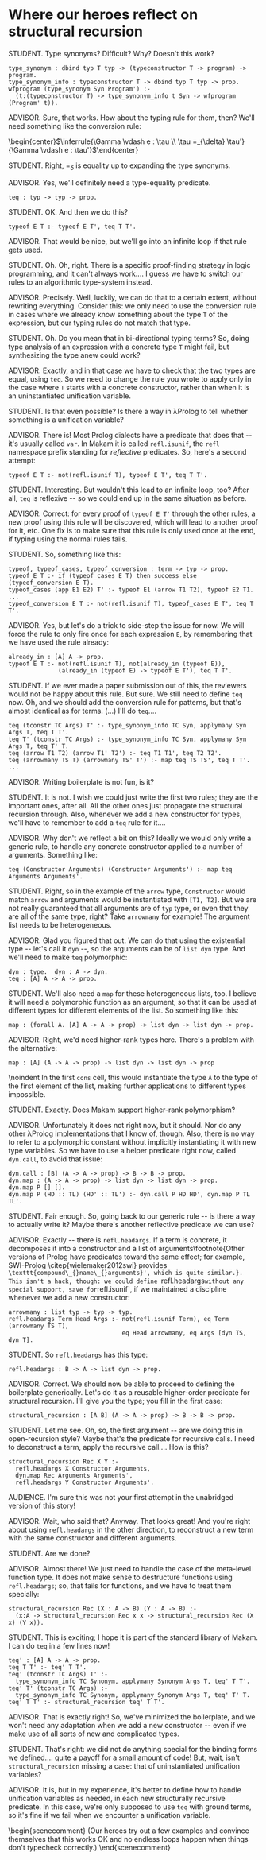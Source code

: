 # Where our heroes reflect on structural recursion

<!--
```makam
%use "04-ml-subset".
```
-->

STUDENT. Type synonyms? Difficult? Why? Doesn't this work?

```makam
type_synonym : dbind typ T typ -> (typeconstructor T -> program) -> program.
type_synonym_info : typeconstructor T -> dbind typ T typ -> prop.
wfprogram (type_synonym Syn Program') :-
  (t:(typeconstructor T) -> type_synonym_info t Syn -> wfprogram (Program' t)).
```

ADVISOR. Sure, that works. How about the typing rule for them, then? We'll need
something like the conversion rule:

\begin{center}$\inferrule{\Gamma \vdash e : \tau \\ \tau =_{\delta} \tau'}{\Gamma \vdash e : \tau'}$\end{center}

STUDENT. Right, $=_{\delta}$ is equality up to expanding the type synonyms.

ADVISOR. Yes, we'll definitely need a type-equality predicate.

```makam
teq : typ -> typ -> prop.
```

STUDENT. OK. And then we do this?

```
typeof E T :- typeof E T', teq T T'.
```

ADVISOR. That would be nice, but we'll go into an infinite loop if that rule gets
used.

STUDENT. Oh. Oh, right. There is a specific proof-finding strategy in logic programming, and it can't always work.... I guess we have to switch our rules to an algorithmic type-system
instead.

ADVISOR. Precisely. Well, luckily, we can do that to a certain extent, without rewriting everything. Consider this: we only need to use the conversion rule in cases where we
already know something about the type `T` of the expression, but our typing rules do not
match that type.

STUDENT. Oh. Do you mean that in bi-directional typing terms? So, doing type analysis of
an expression with a concrete type `T` might fail, but synthesizing the type anew could work?

ADVISOR. Exactly, and in that case we have to check that the two types are equal, using `teq`.
So we need to change the rule you wrote to apply only in the case where `T` starts with a
concrete constructor, rather than when it is an uninstantiated unification variable.

STUDENT. Is that even possible? Is there a way in λProlog to tell whether something is a unification variable?

ADVISOR. There is! Most Prolog dialects have a predicate that does that -- it's usually
called `var`. In Makam it is called `refl.isunif`, the `refl` namespace prefix standing for
*reflective* predicates. So, here's a second attempt:

```
typeof E T :- not(refl.isunif T), typeof E T', teq T T'.
```

STUDENT. Interesting. But wouldn't this lead to an infinite loop, too? After all, `teq` is reflexive -- so we could end up in the same situation as before.

ADVISOR. Correct: for every proof of `typeof E T'` through the other rules, a new proof
using this rule will be discovered, which will lead to another proof for it, etc. One fix
is to make sure that this rule is only used once at the end, if typing using the normal
rules fails.

STUDENT. So, something like this:

```
typeof, typeof_cases, typeof_conversion : term -> typ -> prop.
typeof E T :- if (typeof_cases E T) then success else (typeof_conversion E T).
typeof_cases (app E1 E2) T' :- typeof E1 (arrow T1 T2), typeof E2 T1.
...
typeof_conversion E T :- not(refl.isunif T), typeof_cases E T', teq T T'.
```

ADVISOR. Yes, but let's do a trick to side-step the issue for now. We will force the rule
to only fire once for each expression `E`, by remembering that we have used the rule
already:

```makam
already_in : [A] A -> prop.
typeof E T :- not(refl.isunif T), not(already_in (typeof E)),
              (already_in (typeof E) -> typeof E T'), teq T T'.
```

STUDENT. If we ever made a paper submission out of this, the reviewers would not be happy
about this rule. But sure. We still need to define `teq` now. Oh, and we should add the
conversion rule for patterns, but that's almost identical as for terms. (...) I'll do `teq`....

<!--
```makam
typeof (P : patt A B) S' S T :-
  not(refl.isunif T),
  not(already_in (typeof P)),
  (already_in (typeof P) -> typeof P S' S T'),
  teq T T'.
```
-->

```
teq (tconstr TC Args) T' :- type_synonym_info TC Syn, applymany Syn Args T, teq T T'.
teq T' (tconstr TC Args) :- type_synonym_info TC Syn, applymany Syn Args T, teq T' T.
teq (arrow T1 T2) (arrow T1' T2') :- teq T1 T1', teq T2 T2'.
teq (arrowmany TS T) (arrowmany TS' T') :- map teq TS TS', teq T T'.
...
```

ADVISOR. Writing boilerplate is not fun, is it?

STUDENT. It is not. I wish we could just write the first two rules; they are the important
ones, after all. All the other ones just propagate the structural recursion through. Also,
whenever we add a new constructor for types, we'll have to remember to add a `teq` rule
for it....

ADVISOR. Why don't we reflect a bit on this? Ideally we would only write a generic rule,
to handle any concrete constructor applied to a number of arguments. Something like:

```
teq (Constructor Arguments) (Constructor Arguments') :- map teq Arguments Arguments'.
```

STUDENT. Right, so in the example of the `arrow` type, `Constructor` would match `arrow` and arguments would be instantiated with `[T1, T2]`. But we are not really guaranteed that all arguments are of `typ` type, or even that they are all of the same type, right? Take `arrowmany` for example! The argument list needs to be heterogeneous.

ADVISOR. Glad you figured that out. We can do that using the existential type -- let's call it `dyn` --, so the arguments can be of `list dyn` type. And we'll need to make `teq` polymorphic:

```
dyn : type.  dyn : A -> dyn.
teq : [A] A -> A -> prop.
```

STUDENT. We'll also need a `map` for these heterogeneous lists, too. I believe it will need a polymorphic function as an argument, so that it can be used at different types for different elements of the list. So something like this:

```
map : (forall A. [A] A -> A -> prop) -> list dyn -> list dyn -> prop.
```

ADVISOR. Right, we'd need higher-rank types here. There's a problem with the alternative:
```
map : [A] (A -> A -> prop) -> list dyn -> list dyn -> prop
```
\noindent
In the first `cons` cell, this would instantiate the type `A` to the type of the first
element of the list, making further applications to different types impossible.

STUDENT. Exactly. Does Makam support higher-rank polymorphism?

ADVISOR. Unfortunately it does not right now, but it should. Nor do any other λProlog implementations that I know of, though. Also, there is no way to refer to a polymorphic constant without implicitly instantiating it with new type variables. So we have to use a helper predicate right now, called `dyn.call`, to avoid that issue:

```
dyn.call : [B] (A -> A -> prop) -> B -> B -> prop.
dyn.map : (A -> A -> prop) -> list dyn -> list dyn -> prop.
dyn.map P [] [].
dyn.map P (HD :: TL) (HD' :: TL') :- dyn.call P HD HD', dyn.map P TL TL'.
```

STUDENT. Fair enough. So, going back to our generic rule -- is there a way to actually write it? Maybe there's another reflective predicate we can use?

ADVISOR. Exactly -- there is `refl.headargs`. If a term is concrete, it decomposes it into a constructor and a list of arguments\footnote{Other versions of Prolog have predicates toward the same effect; for example, SWI-Prolog \citep{wielemaker2012swi} provides `\texttt{compound\_{}name\_{}arguments}', which is quite similar.}. This isn't a hack, though: we could define `refl.headargs` without any special support, save for `refl.isunif`, if we maintained a discipline whenever we add a new constructor:
```
arrowmany : list typ -> typ -> typ.
refl.headargs Term Head Args :- not(refl.isunif Term), eq Term (arrowmany TS T),
                                eq Head arrowmany, eq Args [dyn TS, dyn T].
```

STUDENT. So `refl.headargs` has this type:
```
refl.headargs : B -> A -> list dyn -> prop.
```

ADVISOR. Correct. We should now be able to proceed to defining the boilerplate generically. Let's do it as a reusable higher-order predicate for structural recursion. I'll give you the type; you fill in the first case:

```makam
structural_recursion : [A B] (A -> A -> prop) -> B -> B -> prop.
```

STUDENT. Let me see. Oh, so, the first argument -- are we doing this in open-recursion style? Maybe that's the predicate for recursive calls. I need to deconstruct a term, apply the recursive call.... How is this?

```makam
structural_recursion Rec X Y :-
  refl.headargs X Constructor Arguments,
  dyn.map Rec Arguments Arguments',
  refl.headargs Y Constructor Arguments'.
```

AUDIENCE. I'm sure this was not your first attempt in the unabridged version of this story!

ADVISOR. Wait, who said that? Anyway. That looks great! And you're right about using `refl.headargs` in the other direction, to reconstruct a new term with the same constructor and different arguments.

STUDENT. Are we done?

ADVISOR. Almost there! We just need to handle the case of the meta-level function type. It does not make sense to destructure functions using `refl.headargs`; so, that fails for functions, and we have to treat them specially:

```makam
structural_recursion Rec (X : A -> B) (Y : A -> B) :-
  (x:A -> structural_recursion Rec x x -> structural_recursion Rec (X x) (Y x)).
```

STUDENT. This is exciting; I hope it is part of the standard library of Makam. I can do `teq` in a few lines now!

```makam
teq' : [A] A -> A -> prop.
teq T T' :- teq' T T'.
teq' (tconstr TC Args) T' :-
  type_synonym_info TC Synonym, applymany Synonym Args T, teq' T T'.
teq' T' (tconstr TC Args) :-
  type_synonym_info TC Synonym, applymany Synonym Args T, teq' T' T.
teq' T T' :- structural_recursion teq' T T'.
```

ADVISOR. That is exactly right! So, we've minimized the boilerplate, and we won't need any
adaptation when we add a new constructor -- even if we make use of all sorts of new and complicated types.

STUDENT. That's right: we did not do anything special for the binding forms we defined.... quite a payoff for a small amount of code! But, wait, isn't `structural_recursion` missing a case: that of uninstantiated unification variables?

ADVISOR. It is, but in my experience, it's better to define how to handle unification variables as needed, in each new structurally recursive predicate. In this case, we're only supposed to use `teq` with ground terms, so it's fine if we fail when we encounter a unification variable.

\begin{scenecomment}
(Our heroes try out a few examples and convince themselves that this works OK and no endless loops happen when things don't typecheck correctly.)
\end{scenecomment}

<!--
Let us try out an example:

```makam
wfprogram (
  (type_synonym (dbindnext (fun a => dbindbase (product [a, a])))
  (fun bintuple => 
  
  main (lam (tconstr bintuple [product [nat, nat]])
            (fun x => 
    case_or_else x
    (patt_tuple [patt_tuple [patt_wild, patt_wild], patt_tuple [patt_wild, patt_wild]])
    (dbindbase (tuple []))
    (tuple [])
  ))
))) ?
>> Yes.
```

Let us make sure we do not diverge on type error:

```makam
wfprogram (
  (type_synonym (dbindnext (fun a => dbindbase (product [a, a])))
  (fun bintuple => 
  
  main (lam (tconstr bintuple [product [nat, nat]])
            (fun x => 
    case_or_else x
    (patt_tuple [patt_tuple [patt_wild], patt_tuple [patt_wild, patt_wild]])
    (dbindbase (tuple []))
    (tuple [])
  ))
))) ?
>> Impossible.
```
-->
